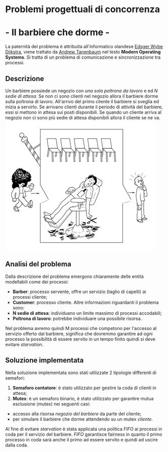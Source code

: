 # Problemi progettuali di concorrenza
# - Il barbiere che dorme -
La paternità del problema è attribuita all'informatico olandese
[Edsger Wybe Dijkstra](https://it.wikipedia.org/wiki/Edsger_Dijkstra), viene trattato da [Andrew Tanenbaum](https://it.wikipedia.org/wiki/Andrew_Stuart_Tanenbaum) nel testo
**Modern Operating Systems**.
Si tratta di un problema di comunicazione
e sincronizzazione tra processi.

## Descrizione
Un barbiere possiede un negozio con *una sola poltrona da lavoro* e ed *N sedie
di attesa*. Se non ci sono clienti nel negozio allora il barbiere dorme sulla
poltrona di lavoro.
All'arrivo del primo cliente il barbiere si sveglia ed inizia a servirlo.
Se arrivano clienti durante il periodo di attività del barbiere, essi si mettono
in attesa sui posti disponibili. Se quando un cliente arriva al negozio non ci
sono più sedie di attesa disponibili allora il cliente se ne va.  
![alt text](../img/barber.png "Rappresentazione del barbiere sonnolento")

## Analisi del problema
Dalla descrizione del problema emergono chiaramente delle entità
modellabili come dei processi:
* **Barber**: processo servente, offre un servizio (taglio di capelli) ai processi
cliente;
* **Customer**: processo cliente.
Altre informazioni riguardanti il problema sono:
* **N sedie di attesa**: individuano un limite massimo di processi accodabili;
* **Poltrona di lavoro**: potrebbe individuare una possibile risorsa.

Nel problema avremo quindi M processi che competono per l'accesso al servizio
offerto dal barbiere, significa che dovremmo garantire ad ogni processo la
possibilità di essere servito in un tempo finito quindi si deve evitare
 *starvation*.

## Soluzione implementata
Nella soluzione implementata sono stati utilizzate 2 tipologie differenti
di semafori:  
1. **Semaforo contatore**: è stato utilizzato per gestire la coda di clienti in
attesa;  
2. **Mutex**: è un semaforo binario, è stato utilizzato per garantire mutua
esclusione (mutex) nei seguenti casi:
  * accesso alla risorsa *negozio del barbiere* da parte del cliente;  
  * per simulare il barbiere che dorme attendendo su un mutex *cliente*.  

Al fine di evitare *starvation* è stata applicata una politica *FIFO* ai
processi in coda per il servizio del barbiere. *FIFO* garantisce
fairness in quanto il primo processo in coda sarà anche il primo ad essere
servito e quindi ad uscire dalla coda.
